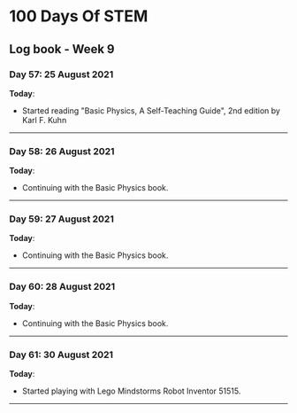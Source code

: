 # 100 Days Of STEM

## Log book - Week 9

### Day 57: 25 August 2021

**Today**:

* Started reading "Basic Physics, A Self-Teaching Guide", 2nd edition by Karl F. Kuhn

---

### Day 58: 26 August 2021

**Today**:

* Continuing with the Basic Physics book.

---

### Day 59: 27 August 2021

**Today**:

* Continuing with the Basic Physics book.

---

### Day 60: 28 August 2021

**Today**:

* Continuing with the Basic Physics book.

---

### Day 61: 30 August 2021

**Today**:

* Started playing with Lego Mindstorms Robot Inventor 51515.

---
